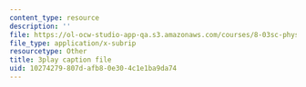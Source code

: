 ```yaml
---
content_type: resource
description: ''
file: https://ol-ocw-studio-app-qa.s3.amazonaws.com/courses/8-03sc-physics-iii-vibrations-and-waves-fall-2016/10274279807dafb80e304c1e1ba9da74_VGAlyJ7e0IQ.srt
file_type: application/x-subrip
resourcetype: Other
title: 3play caption file
uid: 10274279-807d-afb8-0e30-4c1e1ba9da74
---
```

